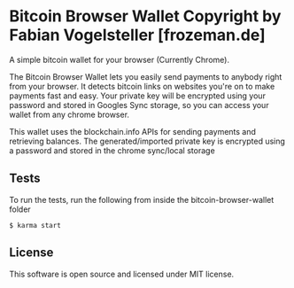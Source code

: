 Bitcoin Browser Wallet
Copyright by Fabian Vogelsteller [frozeman.de]
======================

A simple bitcoin wallet for your browser (Currently Chrome).

The Bitcoin Browser Wallet lets you easily send payments to anybody right from your browser. It detects bitcoin links on websites you're on to make payments fast and easy.
Your private key will be encrypted using your password and stored in Googles Sync storage, so you can access your wallet from any chrome browser.

This wallet uses the blockchain.info APIs for sending payments and retrieving balances.
The generated/imported private key is encrypted using a password and stored in the chrome sync/local storage



Tests
-----

To run the tests, run the following from inside the bitcoin-browser-wallet folder

    $ karma start



License
-------
This software is open source and licensed under MIT license.
